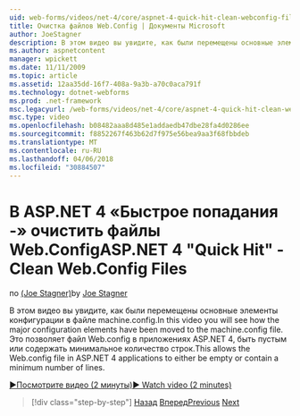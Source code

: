 ```yaml
---
uid: web-forms/videos/net-4/core/aspnet-4-quick-hit-clean-webconfig-files
title: Очистка файлов Web.Config | Документы Microsoft
author: JoeStagner
description: В этом видео вы увидите, как были перемещены основные элементы конфигурации в файле machine.config. Это позволяет файл Web.config в приложение ASP.NET 4...
ms.author: aspnetcontent
manager: wpickett
ms.date: 11/11/2009
ms.topic: article
ms.assetid: 12aa35dd-16f7-408a-9a3b-a70c0aca791f
ms.technology: dotnet-webforms
ms.prod: .net-framework
msc.legacyurl: /web-forms/videos/net-4/core/aspnet-4-quick-hit-clean-webconfig-files
msc.type: video
ms.openlocfilehash: b08482aaa8d485e1addaedb47dbe28fa4d0286ee
ms.sourcegitcommit: f8852267f463b62d7f975e56bea9aa3f68fbbdeb
ms.translationtype: MT
ms.contentlocale: ru-RU
ms.lasthandoff: 04/06/2018
ms.locfileid: "30884507"
---
```

<a name="aspnet-4-quick-hit---clean-webconfig-files"></a><span data-ttu-id="e5b26-104">В ASP.NET 4 «Быстрое попадания -» очистить файлы Web.Config</span><span class="sxs-lookup"><span data-stu-id="e5b26-104">ASP.NET 4 "Quick Hit" - Clean Web.Config Files</span></span>
====================
<span data-ttu-id="e5b26-105">по [(Joe Stagner)](https://github.com/JoeStagner)</span><span class="sxs-lookup"><span data-stu-id="e5b26-105">by [Joe Stagner](https://github.com/JoeStagner)</span></span>

<span data-ttu-id="e5b26-106">В этом видео вы увидите, как были перемещены основные элементы конфигурации в файле machine.config.</span><span class="sxs-lookup"><span data-stu-id="e5b26-106">In this video you will see how the major configuration elements have been moved to the machine.config file.</span></span> <span data-ttu-id="e5b26-107">Это позволяет файл Web.config в приложениях ASP.NET 4, быть пустым или содержать минимальное количество строк.</span><span class="sxs-lookup"><span data-stu-id="e5b26-107">This allows the Web.config file in ASP.NET 4 applications to either be empty or contain a minimum number of lines.</span></span>

[<span data-ttu-id="e5b26-108">&#9654;Посмотрите видео (2 минуты)</span><span class="sxs-lookup"><span data-stu-id="e5b26-108">&#9654; Watch video (2 minutes)</span></span>](https://channel9.msdn.com/Blogs/ASP-NET-Site-Videos/aspnet-4-quick-hit-clean-webconfig-files)

> [!div class="step-by-step"]
> <span data-ttu-id="e5b26-109">[Назад](aspnet-4-quick-hit-auto-start.md)
> [Вперед](aspnet-4-quick-hit-predictable-client-ids.md)</span><span class="sxs-lookup"><span data-stu-id="e5b26-109">[Previous](aspnet-4-quick-hit-auto-start.md)
[Next](aspnet-4-quick-hit-predictable-client-ids.md)</span></span>

